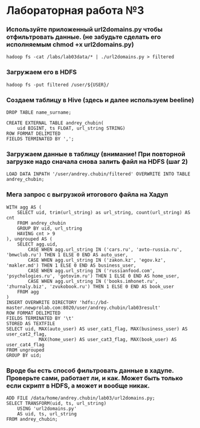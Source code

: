 # Лабораторная работа №3

### Используйте приложенный url2domains.py чтобы отфильтровать данные. (не забудьте сделать его исполняемым chmod +x url2domains.py)

`hadoop fs -cat /labs/lab03data/* | ./url2domains.py > filtered`

### Загружаем его в HDFS

`hadoop fs -put filtered /user/${USER}/`

### Создаем таблицу в Hive (здесь и далее используем beeline)

```
DROP TABLE name_surname;

CREATE EXTERNAL TABLE andrey_chubin(
    uid BIGINT, ts FLOAT, url_string STRING)
ROW FORMAT DELIMITED
FIELDS TERMINATED BY ',';
```

### Загружаем данные в таблицу (внимание! При повторной загрузке надо сначала снова залить файл на HDFS (шаг 2)

`LOAD DATA INPATH '/user/andrey.chubin/filtered' OVERWRITE INTO TABLE andrey_chubin;`

### Мега запрос с выгрузкой итогового файла на Хадуп

```
WITH agg AS (
    SELECT uid, trim(url_string) as url_string, count(url_string) AS cnt
    FROM andrey_chubin
    GROUP BY uid, url_string
    HAVING cnt > 9
), ungrouped AS (
    SELECT agg.uid,
        CASE WHEN agg.url_string IN ('cars.ru', 'avto-russia.ru', 'bmwclub.ru') THEN 1 ELSE 0 END AS auto_user,
        CASE WHEN agg.url_string IN ('zakon.kz', 'egov.kz', 'makler.md') THEN 1 ELSE 0 END AS business_user,
        CASE WHEN agg.url_string IN ('russianfood.com', 'psychologies.ru', 'gotovim.ru') THEN 1 ELSE 0 END AS home_user,
        CASE WHEN agg.url_string IN ('books.imhonet.ru', 'zhurnaly.biz', 'zvukobook.ru') THEN 1 ELSE 0 END AS book_user
    FROM agg
)
INSERT OVERWRITE DIRECTORY 'hdfs://bd-master.newprolab.com:8020/user/andrey.chubin/lab03result'
ROW FORMAT DELIMITED
FIELDS TERMINATED BY '\t'
STORED AS TEXTFILE
SELECT uid, MAX(auto_user) AS user_cat1_flag, MAX(business_user) AS user_cat2_flag,
            MAX(home_user) AS user_cat3_flag, MAX(book_user) AS user_cat4_flag
FROM ungrouped
GROUP BY uid;
```

### Вроде бы есть способ фильтровать данные в хадупе. Проверьте сами, работает ли, и как. Может быть только если скрипт в HDFS, а может и вообще никак.

```
ADD FILE /data/home/andrey.chubin/lab03/url2domains.py;
SELECT TRANSFORM(uid, ts, url_string)
    USING 'url2domains.py'
    AS uid, ts, url_string
FROM andrey_chubin;
```
